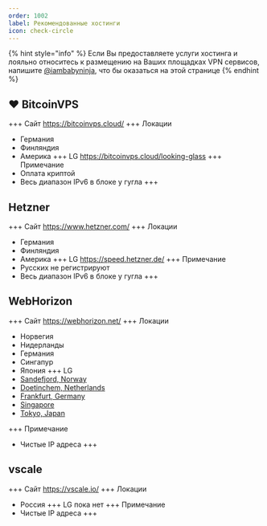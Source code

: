 ```yaml
---
order: 1002
label: Рекомендованные хостинги
icon: check-circle
---
```

{% hint style="info" %}
Если Вы предоставляете услуги хостинга и лояльно относитесь к размещению на Ваших площадках VPN сервисов, напишите [@iambabyninja](https://t.me/iambabyninja), что бы оказаться на этой странице
{% endhint %}

## :heart: BitcoinVPS
+++ Сайт
https://bitcoinvps.cloud/
+++ Локации
- Германия
- Финляндия
- Америка
+++ LG
https://bitcoinvps.cloud/looking-glass
+++ Примечание
- Оплата криптой
- Весь диапазон IPv6 в блоке у гугла
+++

## Hetzner
+++ Сайт
https://www.hetzner.com/
+++ Локации
- Германия
- Финляндия
- Америка
+++ LG
https://speed.hetzner.de/
+++ Примечание
- Русских не регистрируют
- Весь диапазон IPv6 в блоке у гугла
+++


## WebHorizon
+++ Сайт
https://webhorizon.net/
+++ Локации
- Норвегия
- Нидерланды
- Германия
- Сингапур
- Япония
+++ LG
- [Sandefjord, Norway](http://lg-no-trf.webhorizon.net/) 
- [Doetinchem, Netherlands](http://lg-nl-dtc.webhorizon.net/) 
- [Frankfurt, Germany](http://lg-de-fra.webhorizon.net/) 
- [Singapore](http://lg-sg-sin.webhorizon.net/) 
- [Tokyo, Japan](http://lg-jp-tyo.webhorizon.net/) 

+++ Примечание
- Чистые IP адреса
+++

## vscale
+++ Сайт
https://vscale.io/
+++ Локации
- Россия
+++ LG
пока нет
+++ Примечание
- Чистые IP адреса
+++


